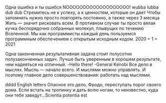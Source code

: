 Одна ошибка и ты ошибся
NOOOOOOOOOOOOOOOOOOO!
wubba lubba dub dub
Стремитесь не к успеху, а к ценностям, которые он дает
Чтобы запомнить нужно просто повторять постоянно, а также через 3 месяца
Жить — значит рисковать всем. В противном случае ты просто вялая кучка беспорядочно собранных молекул, плывущих по течению Вселенной.
Мы как программисты каждый день пользуемся программным обеспечением с открытым исходным кодом.
2020 + 1 = 2021

Одна законченная результативная задача стоит полусотни полузаконченных задач.
Лучше быть уверенным в хорошем результате, чем надеяться на отличный.
-Hello there! -General Kenobi
Все дело в мыслях. Мысль — начало всего. И мыслями можно управлять. И поэтому главное дело совершенствования: работать над мыслями.

dddd
English letters
Опасное это дело, Фродо, переступать порог своего дома. Если встать на тропинку и дать волю ногам, то неизвестно, куда они тебя заведут...Scientia potentia est
